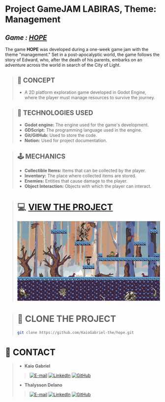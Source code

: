 # Project GameJAM LABIRAS, Theme: Management

## ***Game :  [HOPE](https://kaio-gabriel-dev.itch.io/hope)***
The game **HOPE** was developed during a one-week game jam with the theme "management." Set in a post-apocalyptic world, the game follows the story of Edward, who, after the death of his parents, embarks on an adventure across the world in search of the City of Light.

> ## 🚀 CONCEPT
> * A 2D platform exploration game developed in Godot Engine, where the player must manage resources to survive the journey.

> ## 🔦 TECHNOLOGIES USED
> * **Godot engine:** The engine used for the game's development.
> * **GDScript:**  The programming language used in the engine.
> * **Git/GitHub:**  Used to store the code.
> * **Notion:** Used for project documentation.

> ## 🕹️ MECHANICS
>  * **Collectible Items:** Items that can be collected by the player.
>  * **Inventory:** The place where collected items are stored.
> * **Enemies:** Entities that cause damage to the player.
> * **Object Interaction:** Objects with which the player can interact.

> # 💻 [VIEW THE PROJECT](https://kaio-gabriel-dev.itch.io/hope)
> <img src="hope-print.png">

> # 🔗 CLONE THE PROJECT
> ``` bash
> git clone https://github.com/KaioGabriel-the/hope.git

# 📱 CONTACT
> * **Kaio Gabriel**
>> [![E-mail](https://img.shields.io/badge/-Email-32CD32?style=for-the-badge&logo=microsoft-outlook&logoColor=white)](kkaiogabrielk@gmail.com)
>> [![LinkedIn](https://img.shields.io/badge/linkedin-%2332CD32.svg?style=for-the-badge&logo=linkedin&logoColor=white)](https://www.linkedin.com/in/kaio-gabriel-de-sousa-carvalho-baa05b313/?utm_source=share&utm_campaign=share_via&utm_content=profile&utm_medium=android_app)
>> [![GitHub](https://img.shields.io/badge/GitHub-32CD32?style=for-the-badge&logo=github&logoColor=white)](https://github.com/KaioGabriel-the)
> * **Thalysson Delano**
>> [![E-mail](https://img.shields.io/badge/-Email-32CD32?style=for-the-badge&logo=microsoft-outlook&logoColor=white)](contato.thalyssondel@gmail.com)
>> [![LinkedIn](https://img.shields.io/badge/linkedin-%2332CD32.svg?style=for-the-badge&logo=linkedin&logoColor=white)](https://www.linkedin.com/in/thalysson-delano-926459324/)
>> [![GitHub](https://img.shields.io/badge/GitHub-32CD32?style=for-the-badge&logo=github&logoColor=white)](https://github.com/thalyssonDEV)
